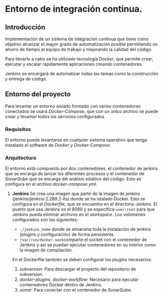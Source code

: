 # Entorno de integración continua.

## Introducción
Implementación de un sistema de integración continua que tiene como objetivo alcanzar el mayor grado de automatización posible permitiendo un ahorro de tiempo al equipo de trabajo y mejorando la calidad del código. 

Para llevarlo a cabo se ha utilizado tecnología *Docker*, que permite crear, ejecutar y escalar rápidamente aplicaciones creando contenedores. 

Jenkins se encargará de automatizar todas las tareas como la construcción y entrega de código.

## Entorno del proyecto
Para levantar un entorno aislado formado con varios contenedores conectados se usará *Docker-Compose*, que con un único archivo se puede crear y levantar todos los servicios configurados.

### Requisitos
El entorno puede levantarse en cualquier sistema operativo que tenga instalado el software de *Docker* y *Docker-Compose*.

### Arquitectura
El entorno está compuesto por dos contenedores: el contenedor de jenkins que se encarga de lanzar los diferentes procesos y el contenedor de SonarQube que se encarga del análisis estático del código. Esto se configura en el archivo *docker-compose.yml*.

1. **Jenkins**
Se crea una imagen que parte de la imagen de jenkins (jenkins/jenkins:2.289.2-lts) donde se ha istalado Docker. Esto se configura en el *Dockerfile*, que se encuentra en el directorio Jenkins. El puerto que usa Jenkins es el 8080 y se especifica `user:root` para que Jenkins pueda eliminar archivos en el *workspace*.  Los volúmenes configurados son los siguientes:
	+ `./jenkins_home` donde se almacena toda la instalación de jenkins (plugins y configuración) de forma persistente. 
	+ `/var/run/docker.sock`comparte el socket con el contenedor de Jenkins y así se puedan ejecutar contenedores en su interior como la imagen de compilación. 

	En el Dockerfile también se deben configurar los plugins necesarios:
	1. *subversion*: Para descargar el proyecto del repositorio de subversion.
	2. *docker-plugins*, *docker-workflow*: Necesario para ejecutar contenedores Docker dentro de Jenkins.
	3. *sonar*: Para conectar con el contenedor de SonarQube.